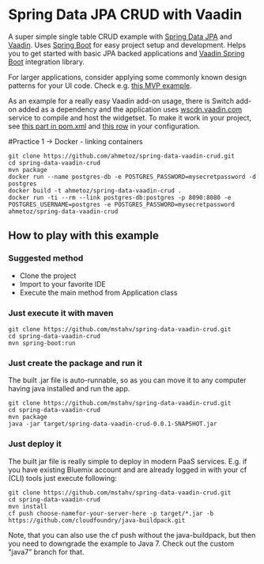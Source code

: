 # Spring Data JPA CRUD with Vaadin

A super simple single table CRUD example with [Spring Data JPA](http://projects.spring.io/spring-data-jpa/) and [Vaadin](https://vaadin.com). Uses [Spring Boot](http://projects.spring.io/spring-boot/) for easy project setup and development. Helps you to get started with basic JPA backed applications and [Vaadin Spring Boot](https://vaadin.com/addon/vaadin-spring-boot) integration library.

For larger applications, consider applying some commonly known design patterns for your UI code. Check e.g. [this MVP example](https://github.com/peholmst/vaadin4spring/tree/master/spring-vaadin-mvp).

As an example for a really easy Vaadin add-on usage, there is Switch add-on added as a dependency and the application uses [wscdn.vaadin.com](https://wscdn.vaadin.com) service to compile and host the widgetset. To make it work in your project, see [this part in pom.xml](https://github.com/mstahv/spring-data-vaadin-crud/blob/master/pom.xml#L100-L112) and [this row](https://github.com/mstahv/spring-data-vaadin-crud/blob/master/src/main/java/crud/Application.java#L11) in your configuration.


#Practice 1 -> Docker - linking containers

```
git clone https://github.com/ahmetoz/spring-data-vaadin-crud.git
cd spring-data-vaadin-crud
mvn package
docker run --name postgres-db -e POSTGRES_PASSWORD=mysecretpassword -d postgres
docker build -t ahmetoz/spring-data-vaadin-crud .
docker run -ti --rm --link postgres-db:postgres -p 8090:8080 -e POSTGRES_USERNAME=postgres -e POSTGRES_PASSWORD=mysecretpassword ahmetoz/spring-data-vaadin-crud
```

## How to play with this example

### Suggested method

* Clone the project
* Import to your favorite IDE
* Execute the main method from Application class

### Just execute it with maven

```
git clone https://github.com/mstahv/spring-data-vaadin-crud.git
cd spring-data-vaadin-crud
mvn spring-boot:run
```

### Just create the package and run it

The built .jar file is auto-runnable, so as you can move it to any computer having java installed and run the app. 

```
git clone https://github.com/mstahv/spring-data-vaadin-crud.git
cd spring-data-vaadin-crud
mvn package
java -jar target/spring-data-vaadin-crud-0.0.1-SNAPSHOT.jar
```

### Just deploy it

The built jar file is really simple to deploy in modern PaaS services. E.g. if you have existing Bluemix account and are already logged in with your cf (CLI) tools just execute following:

```
git clone https://github.com/mstahv/spring-data-vaadin-crud.git
cd spring-data-vaadin-crud
mvn install
cf push choose-namefor-your-server-here -p target/*.jar -b https://github.com/cloudfoundry/java-buildpack.git

```

Note, that you can also use the cf push without the java-buildpack, but then you need to downgrade the example to Java 7. Check out the custom "java7" branch for that.
